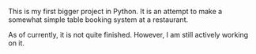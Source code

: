 This is my first bigger project in Python. It is an attempt to make a somewhat simple table booking system at a restaurant. 

As of currently, it is not quite finished. However, I am still actively working on it.
